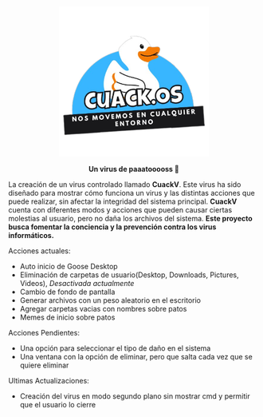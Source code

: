 <p align="center">
  <img src="./CUACKOS.png" height="300">
</p>

<p align="center">
 <strong>Un virus de paaatooooss 🦆</strong>
</p>

La creación de un virus controlado llamado **CuackV**. Este virus ha sido diseñado para mostrar cómo funciona un virus y las distintas acciones que puede realizar, sin afectar la integridad del sistema principal. **CuackV** cuenta con diferentes modos y acciones que pueden causar ciertas molestias al usuario, pero no daña los archivos del sistema. **Este proyecto busca fomentar la conciencia y la prevención contra los virus informáticos.**

Acciones actuales:
- Auto inicio de Goose Desktop
- Eliminación de carpetas de usuario(Desktop, Downloads, Pictures, Videos), *Desactivada actualmente*
- Cambio de fondo de pantalla
- Generar archivos con un peso aleatorio en el escritorio
- Agregar carpetas vacias con nombres sobre patos
- Memes de inicio sobre patos 

Acciones Pendientes: 
- Una opción para seleccionar el tipo de daño en el sistema
- Una ventana con la opción de eliminar, pero que salta cada vez que se quiere eliminar

Ultimas Actualizaciones:
- Creación del virus en modo segundo plano sin mostrar cmd y permitir que el usuario lo cierre



